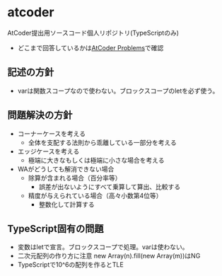 # atcoder

AtCoder提出用ソースコード個人リポジトリ(TypeScriptのみ)

- どこまで回答しているかは[AtCoder Problems](https://kenkoooo.com/atcoder/#/table/taizod1024)で確認

## 記述の方針

- varは関数スコープなので使わない。ブロックスコープのletを必ず使う。

## 問題解決の方針

- コーナーケースを考える
  - 全体を支配する法則から乖離している一部分を考える
- エッジケースを考える
  - 極端に大きなもしくは極端に小さな場合を考える
- WAがどうしても解消できない場合
  - 除算が含まれる場合（百分率等）
    - 誤差が出ないようにすべて乗算して算出、比較する
  - 精度が与えられている場合（高々小数第4位等）
    - 整数化して計算する

## TypeScript固有の問題

- 変数はletで宣言。ブロックスコープで処理。varは使わない。
- 二次元配列の作り方に注意 new Array(n).fill(new Array(m))はNG
- TypeScriptで10^6の配列を作るとTLE
